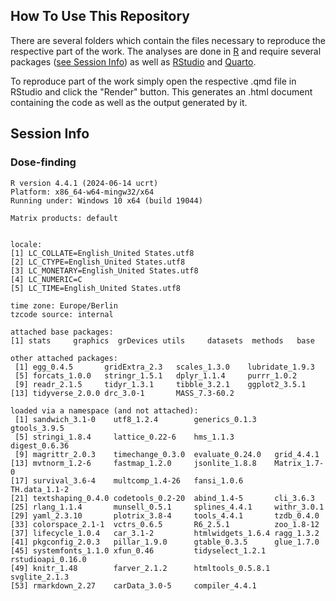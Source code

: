 ## How To Use This Repository

There are several folders which contain the files necessary to reproduce the respective part of the work. The analyses are done in [R](https://www.r-project.org/) and require several packages ([see Session Info](#session-info)) as well as [RStudio](https://posit.co/download/rstudio-desktop/) and [Quarto](https://quarto.org/docs/get-started/). 

To reproduce part of the work simply open the respective .qmd file in RStudio and click the "Render" button. This generates an .html document containing the code as well as the output generated by it.

## Session Info

### Dose-finding

```
R version 4.4.1 (2024-06-14 ucrt)
Platform: x86_64-w64-mingw32/x64
Running under: Windows 10 x64 (build 19044)

Matrix products: default


locale:
[1] LC_COLLATE=English_United States.utf8 
[2] LC_CTYPE=English_United States.utf8   
[3] LC_MONETARY=English_United States.utf8
[4] LC_NUMERIC=C                          
[5] LC_TIME=English_United States.utf8    

time zone: Europe/Berlin
tzcode source: internal

attached base packages:
[1] stats     graphics  grDevices utils     datasets  methods   base     

other attached packages:
 [1] egg_0.4.5       gridExtra_2.3   scales_1.3.0    lubridate_1.9.3
 [5] forcats_1.0.0   stringr_1.5.1   dplyr_1.1.4     purrr_1.0.2    
 [9] readr_2.1.5     tidyr_1.3.1     tibble_3.2.1    ggplot2_3.5.1  
[13] tidyverse_2.0.0 drc_3.0-1       MASS_7.3-60.2  

loaded via a namespace (and not attached):
 [1] sandwich_3.1-0    utf8_1.2.4        generics_0.1.3    gtools_3.9.5     
 [5] stringi_1.8.4     lattice_0.22-6    hms_1.1.3         digest_0.6.36    
 [9] magrittr_2.0.3    timechange_0.3.0  evaluate_0.24.0   grid_4.4.1       
[13] mvtnorm_1.2-6     fastmap_1.2.0     jsonlite_1.8.8    Matrix_1.7-0     
[17] survival_3.6-4    multcomp_1.4-26   fansi_1.0.6       TH.data_1.1-2    
[21] textshaping_0.4.0 codetools_0.2-20  abind_1.4-5       cli_3.6.3        
[25] rlang_1.1.4       munsell_0.5.1     splines_4.4.1     withr_3.0.1      
[29] yaml_2.3.10       plotrix_3.8-4     tools_4.4.1       tzdb_0.4.0       
[33] colorspace_2.1-1  vctrs_0.6.5       R6_2.5.1          zoo_1.8-12       
[37] lifecycle_1.0.4   car_3.1-2         htmlwidgets_1.6.4 ragg_1.3.2       
[41] pkgconfig_2.0.3   pillar_1.9.0      gtable_0.3.5      glue_1.7.0       
[45] systemfonts_1.1.0 xfun_0.46         tidyselect_1.2.1  rstudioapi_0.16.0
[49] knitr_1.48        farver_2.1.2      htmltools_0.5.8.1 svglite_2.1.3    
[53] rmarkdown_2.27    carData_3.0-5     compiler_4.4.1
```
